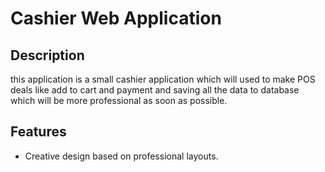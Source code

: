# Cashier Web Application
## Description
this application is a small cashier application which will used to make POS deals like add to cart and payment and saving all the data to database which will be more professional as soon as possible.
## Features 
- Creative design based on professional layouts.